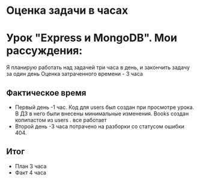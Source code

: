 # Оценка задачи в часах

# Урок "Express и MongoDB". Мои рассуждения:

Я планирую работать над задачей три часа в день, и закончить задачу за один день
Оценка затраченного времени - 3 часа

## Фактическое время

- Первый день -1 час. Код для users был создан при просмотре урока. В ДЗ в него были внесены минимальные изменения. Books создан копипастом из users . все работает
- Второй день -3 часа потрачено на разборки со статусом ошибки 404.

## Итог

- План 3 часа
- Факт 4 часа
